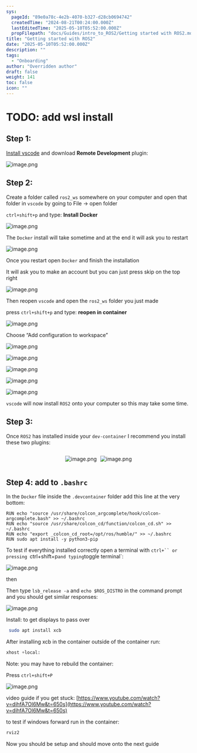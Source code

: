 ```yaml
---
sys:
  pageId: "89e0a78c-4e2b-4070-b327-d28cb0694742"
  createdTime: "2024-08-21T00:24:00.000Z"
  lastEditedTime: "2025-05-10T05:52:00.000Z"
  propFilepath: "docs/Guides/intro_to_ROS2/Getting started with ROS2.md"
title: "Getting started with ROS2"
date: "2025-05-10T05:52:00.000Z"
description: ""
tags:
  - "Onboarding"
author: "Overridden author"
draft: false
weight: 141
toc: false
icon: ""
---
```


# TODO: add wsl install

## Step 1:

[Install vscode](https://code.visualstudio.com/download) and download **Remote Development** plugin:

![image.png](https://prod-files-secure.s3.us-west-2.amazonaws.com/d518164a-d88e-44d1-a4ee-3adb3bd8bce0/efb52993-1881-4a40-b95e-6f020334f022/image.png?X-Amz-Algorithm=AWS4-HMAC-SHA256&X-Amz-Content-Sha256=UNSIGNED-PAYLOAD&X-Amz-Credential=ASIAZI2LB46666A2Y6LT%2F20250525%2Fus-west-2%2Fs3%2Faws4_request&X-Amz-Date=20250525T210723Z&X-Amz-Expires=3600&X-Amz-Security-Token=IQoJb3JpZ2luX2VjEGwaCXVzLXdlc3QtMiJIMEYCIQDE7%2FlSapul8LYY8yUKk5GCqs9nZHeRq7N61FFgqC6w9QIhAJ9uywgpAQzkqujhKFD3kC%2FtLiJOsteA2nXpNKqShwyAKv8DCDUQABoMNjM3NDIzMTgzODA1IgxYevmL5KEUqWrmwMsq3AM3c5MAn5Q233Wno9Z9KlOW1WzVv%2Bi03SLUHq5EjIoAp5Jc3%2BfB%2FZT5f2qwO4aKcSjReq%2FgGMO0Pp0oET8EFrT3tFY0ooIE599zoJItuR%2FUcoO%2BmRd3Y5J0xVJMX2Cy%2BUYje5sldfu0eyJ6brPI0ngDwS80HYHDFjkV6RKY1aK4ZB8ha%2BeHSgMl9C0aoCQRIQbsiIHT7goMOBaFlU9pvUy4ZzLCYXNUSDNc91M2sxBJ4PgD%2BdcEMHC%2BdyHmZaeXnRqKO0NM1YafUmVimeBzDNlj9OoXAxKpyy%2BGOkDydv%2Ft%2FQVW5e1fCd82IDPBz4CPd7mHZGgOFVRdvmHSBjEE5%2BL73oO0sG3m55Uq9iAhiJCs6E046C%2Br8QZyljDZBjSkwlIUTFqizSeujiW0ZBQJj8yq9HLJ%2FuliZkL0ggnPrlvjeFjtpwl4ktnvpgJvqdtcuj%2BE%2BglqR9qxDpIDDf1RL0u94c%2Bsksf2iYZPQYgeMQpYddH5k62kWpcCwpk0gVmI3B2jWp3%2Fs6y1VR4wYOkeM1Hl6sSLDz%2Bb4lAMDZLoh9Wxl%2BJWunvnvQywFFYduv6dnpMx5xct2NHC6nU9lfL9T0imJevMDA9ffuIMFvTjwLQDjV%2Fd51nFnMe7AOneDTDt9M3BBjqkAfQ4FXsbrPzaHvxa59HGOKux16ZIFILiZuPLTJ8MGP4RTns71Kafh0MCPLzH551tz0cFjk1Ded0SrLHpclBIXejN8rYvNMF6zZDUSSJnIbGjKzO%2FdoPvXQQaGivI9UxZLNhAqIOSuE%2FQiUnPh%2FeWvblFeVeiNMj1c1PbT9O3yiIGltKSLb7Hhw5eRIWaGug8XbOpZ9ZGWgVVQtY%2BrlzBMfkRugvD&X-Amz-Signature=827ec09dd8267bd734cdb9c09944f018d275d0429bc996787d1773f4abba1fff&X-Amz-SignedHeaders=host&x-id=GetObject)

## Step 2:

Create a folder called `ros2_ws` somewhere on your computer and open that folder in `vscode` by going to File → open folder 

`ctrl+shift+p` and type: **Install Docker**

![image.png](https://prod-files-secure.s3.us-west-2.amazonaws.com/d518164a-d88e-44d1-a4ee-3adb3bd8bce0/2269dc0e-1cd5-47ff-bceb-c04ad9b2eab0/image.png?X-Amz-Algorithm=AWS4-HMAC-SHA256&X-Amz-Content-Sha256=UNSIGNED-PAYLOAD&X-Amz-Credential=ASIAZI2LB46666A2Y6LT%2F20250525%2Fus-west-2%2Fs3%2Faws4_request&X-Amz-Date=20250525T210723Z&X-Amz-Expires=3600&X-Amz-Security-Token=IQoJb3JpZ2luX2VjEGwaCXVzLXdlc3QtMiJIMEYCIQDE7%2FlSapul8LYY8yUKk5GCqs9nZHeRq7N61FFgqC6w9QIhAJ9uywgpAQzkqujhKFD3kC%2FtLiJOsteA2nXpNKqShwyAKv8DCDUQABoMNjM3NDIzMTgzODA1IgxYevmL5KEUqWrmwMsq3AM3c5MAn5Q233Wno9Z9KlOW1WzVv%2Bi03SLUHq5EjIoAp5Jc3%2BfB%2FZT5f2qwO4aKcSjReq%2FgGMO0Pp0oET8EFrT3tFY0ooIE599zoJItuR%2FUcoO%2BmRd3Y5J0xVJMX2Cy%2BUYje5sldfu0eyJ6brPI0ngDwS80HYHDFjkV6RKY1aK4ZB8ha%2BeHSgMl9C0aoCQRIQbsiIHT7goMOBaFlU9pvUy4ZzLCYXNUSDNc91M2sxBJ4PgD%2BdcEMHC%2BdyHmZaeXnRqKO0NM1YafUmVimeBzDNlj9OoXAxKpyy%2BGOkDydv%2Ft%2FQVW5e1fCd82IDPBz4CPd7mHZGgOFVRdvmHSBjEE5%2BL73oO0sG3m55Uq9iAhiJCs6E046C%2Br8QZyljDZBjSkwlIUTFqizSeujiW0ZBQJj8yq9HLJ%2FuliZkL0ggnPrlvjeFjtpwl4ktnvpgJvqdtcuj%2BE%2BglqR9qxDpIDDf1RL0u94c%2Bsksf2iYZPQYgeMQpYddH5k62kWpcCwpk0gVmI3B2jWp3%2Fs6y1VR4wYOkeM1Hl6sSLDz%2Bb4lAMDZLoh9Wxl%2BJWunvnvQywFFYduv6dnpMx5xct2NHC6nU9lfL9T0imJevMDA9ffuIMFvTjwLQDjV%2Fd51nFnMe7AOneDTDt9M3BBjqkAfQ4FXsbrPzaHvxa59HGOKux16ZIFILiZuPLTJ8MGP4RTns71Kafh0MCPLzH551tz0cFjk1Ded0SrLHpclBIXejN8rYvNMF6zZDUSSJnIbGjKzO%2FdoPvXQQaGivI9UxZLNhAqIOSuE%2FQiUnPh%2FeWvblFeVeiNMj1c1PbT9O3yiIGltKSLb7Hhw5eRIWaGug8XbOpZ9ZGWgVVQtY%2BrlzBMfkRugvD&X-Amz-Signature=69fcacd0eea87892bf7a5d622fb04053cf91e2737d90a189a0b5646d0423d315&X-Amz-SignedHeaders=host&x-id=GetObject)

The `Docker` install will take sometime and at the end it will ask you to restart

![image.png](https://prod-files-secure.s3.us-west-2.amazonaws.com/d518164a-d88e-44d1-a4ee-3adb3bd8bce0/ed233f78-be33-4b1f-b89c-9c346c0e961e/image.png?X-Amz-Algorithm=AWS4-HMAC-SHA256&X-Amz-Content-Sha256=UNSIGNED-PAYLOAD&X-Amz-Credential=ASIAZI2LB46666A2Y6LT%2F20250525%2Fus-west-2%2Fs3%2Faws4_request&X-Amz-Date=20250525T210723Z&X-Amz-Expires=3600&X-Amz-Security-Token=IQoJb3JpZ2luX2VjEGwaCXVzLXdlc3QtMiJIMEYCIQDE7%2FlSapul8LYY8yUKk5GCqs9nZHeRq7N61FFgqC6w9QIhAJ9uywgpAQzkqujhKFD3kC%2FtLiJOsteA2nXpNKqShwyAKv8DCDUQABoMNjM3NDIzMTgzODA1IgxYevmL5KEUqWrmwMsq3AM3c5MAn5Q233Wno9Z9KlOW1WzVv%2Bi03SLUHq5EjIoAp5Jc3%2BfB%2FZT5f2qwO4aKcSjReq%2FgGMO0Pp0oET8EFrT3tFY0ooIE599zoJItuR%2FUcoO%2BmRd3Y5J0xVJMX2Cy%2BUYje5sldfu0eyJ6brPI0ngDwS80HYHDFjkV6RKY1aK4ZB8ha%2BeHSgMl9C0aoCQRIQbsiIHT7goMOBaFlU9pvUy4ZzLCYXNUSDNc91M2sxBJ4PgD%2BdcEMHC%2BdyHmZaeXnRqKO0NM1YafUmVimeBzDNlj9OoXAxKpyy%2BGOkDydv%2Ft%2FQVW5e1fCd82IDPBz4CPd7mHZGgOFVRdvmHSBjEE5%2BL73oO0sG3m55Uq9iAhiJCs6E046C%2Br8QZyljDZBjSkwlIUTFqizSeujiW0ZBQJj8yq9HLJ%2FuliZkL0ggnPrlvjeFjtpwl4ktnvpgJvqdtcuj%2BE%2BglqR9qxDpIDDf1RL0u94c%2Bsksf2iYZPQYgeMQpYddH5k62kWpcCwpk0gVmI3B2jWp3%2Fs6y1VR4wYOkeM1Hl6sSLDz%2Bb4lAMDZLoh9Wxl%2BJWunvnvQywFFYduv6dnpMx5xct2NHC6nU9lfL9T0imJevMDA9ffuIMFvTjwLQDjV%2Fd51nFnMe7AOneDTDt9M3BBjqkAfQ4FXsbrPzaHvxa59HGOKux16ZIFILiZuPLTJ8MGP4RTns71Kafh0MCPLzH551tz0cFjk1Ded0SrLHpclBIXejN8rYvNMF6zZDUSSJnIbGjKzO%2FdoPvXQQaGivI9UxZLNhAqIOSuE%2FQiUnPh%2FeWvblFeVeiNMj1c1PbT9O3yiIGltKSLb7Hhw5eRIWaGug8XbOpZ9ZGWgVVQtY%2BrlzBMfkRugvD&X-Amz-Signature=e3c39ba164db3c75ecc7f476bfac6304df3dd5f87860950a54419a497c7233c7&X-Amz-SignedHeaders=host&x-id=GetObject)

Once you restart open `Docker` and finish the installation

It will ask you to make an account but you can just press skip on the top right

![image.png](https://prod-files-secure.s3.us-west-2.amazonaws.com/d518164a-d88e-44d1-a4ee-3adb3bd8bce0/21010ad9-1659-4fd9-9f59-9932a09b2a3d/image.png?X-Amz-Algorithm=AWS4-HMAC-SHA256&X-Amz-Content-Sha256=UNSIGNED-PAYLOAD&X-Amz-Credential=ASIAZI2LB46666A2Y6LT%2F20250525%2Fus-west-2%2Fs3%2Faws4_request&X-Amz-Date=20250525T210723Z&X-Amz-Expires=3600&X-Amz-Security-Token=IQoJb3JpZ2luX2VjEGwaCXVzLXdlc3QtMiJIMEYCIQDE7%2FlSapul8LYY8yUKk5GCqs9nZHeRq7N61FFgqC6w9QIhAJ9uywgpAQzkqujhKFD3kC%2FtLiJOsteA2nXpNKqShwyAKv8DCDUQABoMNjM3NDIzMTgzODA1IgxYevmL5KEUqWrmwMsq3AM3c5MAn5Q233Wno9Z9KlOW1WzVv%2Bi03SLUHq5EjIoAp5Jc3%2BfB%2FZT5f2qwO4aKcSjReq%2FgGMO0Pp0oET8EFrT3tFY0ooIE599zoJItuR%2FUcoO%2BmRd3Y5J0xVJMX2Cy%2BUYje5sldfu0eyJ6brPI0ngDwS80HYHDFjkV6RKY1aK4ZB8ha%2BeHSgMl9C0aoCQRIQbsiIHT7goMOBaFlU9pvUy4ZzLCYXNUSDNc91M2sxBJ4PgD%2BdcEMHC%2BdyHmZaeXnRqKO0NM1YafUmVimeBzDNlj9OoXAxKpyy%2BGOkDydv%2Ft%2FQVW5e1fCd82IDPBz4CPd7mHZGgOFVRdvmHSBjEE5%2BL73oO0sG3m55Uq9iAhiJCs6E046C%2Br8QZyljDZBjSkwlIUTFqizSeujiW0ZBQJj8yq9HLJ%2FuliZkL0ggnPrlvjeFjtpwl4ktnvpgJvqdtcuj%2BE%2BglqR9qxDpIDDf1RL0u94c%2Bsksf2iYZPQYgeMQpYddH5k62kWpcCwpk0gVmI3B2jWp3%2Fs6y1VR4wYOkeM1Hl6sSLDz%2Bb4lAMDZLoh9Wxl%2BJWunvnvQywFFYduv6dnpMx5xct2NHC6nU9lfL9T0imJevMDA9ffuIMFvTjwLQDjV%2Fd51nFnMe7AOneDTDt9M3BBjqkAfQ4FXsbrPzaHvxa59HGOKux16ZIFILiZuPLTJ8MGP4RTns71Kafh0MCPLzH551tz0cFjk1Ded0SrLHpclBIXejN8rYvNMF6zZDUSSJnIbGjKzO%2FdoPvXQQaGivI9UxZLNhAqIOSuE%2FQiUnPh%2FeWvblFeVeiNMj1c1PbT9O3yiIGltKSLb7Hhw5eRIWaGug8XbOpZ9ZGWgVVQtY%2BrlzBMfkRugvD&X-Amz-Signature=fd53d05720e168a4e800bb8deaf38be6428282293dfb55578f042375538896b2&X-Amz-SignedHeaders=host&x-id=GetObject)

Then reopen `vscode` and open the `ros2_ws` folder you just made

press `ctrl+shift+p` and type: **reopen in container**

![image.png](https://prod-files-secure.s3.us-west-2.amazonaws.com/d518164a-d88e-44d1-a4ee-3adb3bd8bce0/4e93b8c2-41ad-488c-8095-c74205196118/image.png?X-Amz-Algorithm=AWS4-HMAC-SHA256&X-Amz-Content-Sha256=UNSIGNED-PAYLOAD&X-Amz-Credential=ASIAZI2LB46666A2Y6LT%2F20250525%2Fus-west-2%2Fs3%2Faws4_request&X-Amz-Date=20250525T210723Z&X-Amz-Expires=3600&X-Amz-Security-Token=IQoJb3JpZ2luX2VjEGwaCXVzLXdlc3QtMiJIMEYCIQDE7%2FlSapul8LYY8yUKk5GCqs9nZHeRq7N61FFgqC6w9QIhAJ9uywgpAQzkqujhKFD3kC%2FtLiJOsteA2nXpNKqShwyAKv8DCDUQABoMNjM3NDIzMTgzODA1IgxYevmL5KEUqWrmwMsq3AM3c5MAn5Q233Wno9Z9KlOW1WzVv%2Bi03SLUHq5EjIoAp5Jc3%2BfB%2FZT5f2qwO4aKcSjReq%2FgGMO0Pp0oET8EFrT3tFY0ooIE599zoJItuR%2FUcoO%2BmRd3Y5J0xVJMX2Cy%2BUYje5sldfu0eyJ6brPI0ngDwS80HYHDFjkV6RKY1aK4ZB8ha%2BeHSgMl9C0aoCQRIQbsiIHT7goMOBaFlU9pvUy4ZzLCYXNUSDNc91M2sxBJ4PgD%2BdcEMHC%2BdyHmZaeXnRqKO0NM1YafUmVimeBzDNlj9OoXAxKpyy%2BGOkDydv%2Ft%2FQVW5e1fCd82IDPBz4CPd7mHZGgOFVRdvmHSBjEE5%2BL73oO0sG3m55Uq9iAhiJCs6E046C%2Br8QZyljDZBjSkwlIUTFqizSeujiW0ZBQJj8yq9HLJ%2FuliZkL0ggnPrlvjeFjtpwl4ktnvpgJvqdtcuj%2BE%2BglqR9qxDpIDDf1RL0u94c%2Bsksf2iYZPQYgeMQpYddH5k62kWpcCwpk0gVmI3B2jWp3%2Fs6y1VR4wYOkeM1Hl6sSLDz%2Bb4lAMDZLoh9Wxl%2BJWunvnvQywFFYduv6dnpMx5xct2NHC6nU9lfL9T0imJevMDA9ffuIMFvTjwLQDjV%2Fd51nFnMe7AOneDTDt9M3BBjqkAfQ4FXsbrPzaHvxa59HGOKux16ZIFILiZuPLTJ8MGP4RTns71Kafh0MCPLzH551tz0cFjk1Ded0SrLHpclBIXejN8rYvNMF6zZDUSSJnIbGjKzO%2FdoPvXQQaGivI9UxZLNhAqIOSuE%2FQiUnPh%2FeWvblFeVeiNMj1c1PbT9O3yiIGltKSLb7Hhw5eRIWaGug8XbOpZ9ZGWgVVQtY%2BrlzBMfkRugvD&X-Amz-Signature=bb2055fdc8c822d145457ab13a47c9bd8e632163566b3b3df8d92375ae29e8c2&X-Amz-SignedHeaders=host&x-id=GetObject)

Choose “Add configuration to workspace”

![image.png](https://prod-files-secure.s3.us-west-2.amazonaws.com/d518164a-d88e-44d1-a4ee-3adb3bd8bce0/9560b282-5060-4989-ba37-97e7b2c22476/image.png?X-Amz-Algorithm=AWS4-HMAC-SHA256&X-Amz-Content-Sha256=UNSIGNED-PAYLOAD&X-Amz-Credential=ASIAZI2LB46666A2Y6LT%2F20250525%2Fus-west-2%2Fs3%2Faws4_request&X-Amz-Date=20250525T210723Z&X-Amz-Expires=3600&X-Amz-Security-Token=IQoJb3JpZ2luX2VjEGwaCXVzLXdlc3QtMiJIMEYCIQDE7%2FlSapul8LYY8yUKk5GCqs9nZHeRq7N61FFgqC6w9QIhAJ9uywgpAQzkqujhKFD3kC%2FtLiJOsteA2nXpNKqShwyAKv8DCDUQABoMNjM3NDIzMTgzODA1IgxYevmL5KEUqWrmwMsq3AM3c5MAn5Q233Wno9Z9KlOW1WzVv%2Bi03SLUHq5EjIoAp5Jc3%2BfB%2FZT5f2qwO4aKcSjReq%2FgGMO0Pp0oET8EFrT3tFY0ooIE599zoJItuR%2FUcoO%2BmRd3Y5J0xVJMX2Cy%2BUYje5sldfu0eyJ6brPI0ngDwS80HYHDFjkV6RKY1aK4ZB8ha%2BeHSgMl9C0aoCQRIQbsiIHT7goMOBaFlU9pvUy4ZzLCYXNUSDNc91M2sxBJ4PgD%2BdcEMHC%2BdyHmZaeXnRqKO0NM1YafUmVimeBzDNlj9OoXAxKpyy%2BGOkDydv%2Ft%2FQVW5e1fCd82IDPBz4CPd7mHZGgOFVRdvmHSBjEE5%2BL73oO0sG3m55Uq9iAhiJCs6E046C%2Br8QZyljDZBjSkwlIUTFqizSeujiW0ZBQJj8yq9HLJ%2FuliZkL0ggnPrlvjeFjtpwl4ktnvpgJvqdtcuj%2BE%2BglqR9qxDpIDDf1RL0u94c%2Bsksf2iYZPQYgeMQpYddH5k62kWpcCwpk0gVmI3B2jWp3%2Fs6y1VR4wYOkeM1Hl6sSLDz%2Bb4lAMDZLoh9Wxl%2BJWunvnvQywFFYduv6dnpMx5xct2NHC6nU9lfL9T0imJevMDA9ffuIMFvTjwLQDjV%2Fd51nFnMe7AOneDTDt9M3BBjqkAfQ4FXsbrPzaHvxa59HGOKux16ZIFILiZuPLTJ8MGP4RTns71Kafh0MCPLzH551tz0cFjk1Ded0SrLHpclBIXejN8rYvNMF6zZDUSSJnIbGjKzO%2FdoPvXQQaGivI9UxZLNhAqIOSuE%2FQiUnPh%2FeWvblFeVeiNMj1c1PbT9O3yiIGltKSLb7Hhw5eRIWaGug8XbOpZ9ZGWgVVQtY%2BrlzBMfkRugvD&X-Amz-Signature=955bbefe1980fb61e6b6f52605076d56a3f64efe1ad4a63a2fcfefce01a711b2&X-Amz-SignedHeaders=host&x-id=GetObject)

![image.png](https://prod-files-secure.s3.us-west-2.amazonaws.com/d518164a-d88e-44d1-a4ee-3adb3bd8bce0/2ee63f81-886b-48e8-a553-dc6e5eac99e4/image.png?X-Amz-Algorithm=AWS4-HMAC-SHA256&X-Amz-Content-Sha256=UNSIGNED-PAYLOAD&X-Amz-Credential=ASIAZI2LB46666A2Y6LT%2F20250525%2Fus-west-2%2Fs3%2Faws4_request&X-Amz-Date=20250525T210723Z&X-Amz-Expires=3600&X-Amz-Security-Token=IQoJb3JpZ2luX2VjEGwaCXVzLXdlc3QtMiJIMEYCIQDE7%2FlSapul8LYY8yUKk5GCqs9nZHeRq7N61FFgqC6w9QIhAJ9uywgpAQzkqujhKFD3kC%2FtLiJOsteA2nXpNKqShwyAKv8DCDUQABoMNjM3NDIzMTgzODA1IgxYevmL5KEUqWrmwMsq3AM3c5MAn5Q233Wno9Z9KlOW1WzVv%2Bi03SLUHq5EjIoAp5Jc3%2BfB%2FZT5f2qwO4aKcSjReq%2FgGMO0Pp0oET8EFrT3tFY0ooIE599zoJItuR%2FUcoO%2BmRd3Y5J0xVJMX2Cy%2BUYje5sldfu0eyJ6brPI0ngDwS80HYHDFjkV6RKY1aK4ZB8ha%2BeHSgMl9C0aoCQRIQbsiIHT7goMOBaFlU9pvUy4ZzLCYXNUSDNc91M2sxBJ4PgD%2BdcEMHC%2BdyHmZaeXnRqKO0NM1YafUmVimeBzDNlj9OoXAxKpyy%2BGOkDydv%2Ft%2FQVW5e1fCd82IDPBz4CPd7mHZGgOFVRdvmHSBjEE5%2BL73oO0sG3m55Uq9iAhiJCs6E046C%2Br8QZyljDZBjSkwlIUTFqizSeujiW0ZBQJj8yq9HLJ%2FuliZkL0ggnPrlvjeFjtpwl4ktnvpgJvqdtcuj%2BE%2BglqR9qxDpIDDf1RL0u94c%2Bsksf2iYZPQYgeMQpYddH5k62kWpcCwpk0gVmI3B2jWp3%2Fs6y1VR4wYOkeM1Hl6sSLDz%2Bb4lAMDZLoh9Wxl%2BJWunvnvQywFFYduv6dnpMx5xct2NHC6nU9lfL9T0imJevMDA9ffuIMFvTjwLQDjV%2Fd51nFnMe7AOneDTDt9M3BBjqkAfQ4FXsbrPzaHvxa59HGOKux16ZIFILiZuPLTJ8MGP4RTns71Kafh0MCPLzH551tz0cFjk1Ded0SrLHpclBIXejN8rYvNMF6zZDUSSJnIbGjKzO%2FdoPvXQQaGivI9UxZLNhAqIOSuE%2FQiUnPh%2FeWvblFeVeiNMj1c1PbT9O3yiIGltKSLb7Hhw5eRIWaGug8XbOpZ9ZGWgVVQtY%2BrlzBMfkRugvD&X-Amz-Signature=b60bb4dbc7f236ade035b70308c1b2ff6073b01733af5dcac03272d4b1fd142e&X-Amz-SignedHeaders=host&x-id=GetObject)

![image.png](https://prod-files-secure.s3.us-west-2.amazonaws.com/d518164a-d88e-44d1-a4ee-3adb3bd8bce0/ae1580b2-b048-407e-aed9-b584224a7a04/image.png?X-Amz-Algorithm=AWS4-HMAC-SHA256&X-Amz-Content-Sha256=UNSIGNED-PAYLOAD&X-Amz-Credential=ASIAZI2LB46666A2Y6LT%2F20250525%2Fus-west-2%2Fs3%2Faws4_request&X-Amz-Date=20250525T210723Z&X-Amz-Expires=3600&X-Amz-Security-Token=IQoJb3JpZ2luX2VjEGwaCXVzLXdlc3QtMiJIMEYCIQDE7%2FlSapul8LYY8yUKk5GCqs9nZHeRq7N61FFgqC6w9QIhAJ9uywgpAQzkqujhKFD3kC%2FtLiJOsteA2nXpNKqShwyAKv8DCDUQABoMNjM3NDIzMTgzODA1IgxYevmL5KEUqWrmwMsq3AM3c5MAn5Q233Wno9Z9KlOW1WzVv%2Bi03SLUHq5EjIoAp5Jc3%2BfB%2FZT5f2qwO4aKcSjReq%2FgGMO0Pp0oET8EFrT3tFY0ooIE599zoJItuR%2FUcoO%2BmRd3Y5J0xVJMX2Cy%2BUYje5sldfu0eyJ6brPI0ngDwS80HYHDFjkV6RKY1aK4ZB8ha%2BeHSgMl9C0aoCQRIQbsiIHT7goMOBaFlU9pvUy4ZzLCYXNUSDNc91M2sxBJ4PgD%2BdcEMHC%2BdyHmZaeXnRqKO0NM1YafUmVimeBzDNlj9OoXAxKpyy%2BGOkDydv%2Ft%2FQVW5e1fCd82IDPBz4CPd7mHZGgOFVRdvmHSBjEE5%2BL73oO0sG3m55Uq9iAhiJCs6E046C%2Br8QZyljDZBjSkwlIUTFqizSeujiW0ZBQJj8yq9HLJ%2FuliZkL0ggnPrlvjeFjtpwl4ktnvpgJvqdtcuj%2BE%2BglqR9qxDpIDDf1RL0u94c%2Bsksf2iYZPQYgeMQpYddH5k62kWpcCwpk0gVmI3B2jWp3%2Fs6y1VR4wYOkeM1Hl6sSLDz%2Bb4lAMDZLoh9Wxl%2BJWunvnvQywFFYduv6dnpMx5xct2NHC6nU9lfL9T0imJevMDA9ffuIMFvTjwLQDjV%2Fd51nFnMe7AOneDTDt9M3BBjqkAfQ4FXsbrPzaHvxa59HGOKux16ZIFILiZuPLTJ8MGP4RTns71Kafh0MCPLzH551tz0cFjk1Ded0SrLHpclBIXejN8rYvNMF6zZDUSSJnIbGjKzO%2FdoPvXQQaGivI9UxZLNhAqIOSuE%2FQiUnPh%2FeWvblFeVeiNMj1c1PbT9O3yiIGltKSLb7Hhw5eRIWaGug8XbOpZ9ZGWgVVQtY%2BrlzBMfkRugvD&X-Amz-Signature=e5babbeb31583408371076935fc9c2b777fba6b623b588cbd27a8b44823c7301&X-Amz-SignedHeaders=host&x-id=GetObject)

![image.png](https://prod-files-secure.s3.us-west-2.amazonaws.com/d518164a-d88e-44d1-a4ee-3adb3bd8bce0/53255b28-f75e-430f-b9e3-c0ac8577e42b/image.png?X-Amz-Algorithm=AWS4-HMAC-SHA256&X-Amz-Content-Sha256=UNSIGNED-PAYLOAD&X-Amz-Credential=ASIAZI2LB46666A2Y6LT%2F20250525%2Fus-west-2%2Fs3%2Faws4_request&X-Amz-Date=20250525T210723Z&X-Amz-Expires=3600&X-Amz-Security-Token=IQoJb3JpZ2luX2VjEGwaCXVzLXdlc3QtMiJIMEYCIQDE7%2FlSapul8LYY8yUKk5GCqs9nZHeRq7N61FFgqC6w9QIhAJ9uywgpAQzkqujhKFD3kC%2FtLiJOsteA2nXpNKqShwyAKv8DCDUQABoMNjM3NDIzMTgzODA1IgxYevmL5KEUqWrmwMsq3AM3c5MAn5Q233Wno9Z9KlOW1WzVv%2Bi03SLUHq5EjIoAp5Jc3%2BfB%2FZT5f2qwO4aKcSjReq%2FgGMO0Pp0oET8EFrT3tFY0ooIE599zoJItuR%2FUcoO%2BmRd3Y5J0xVJMX2Cy%2BUYje5sldfu0eyJ6brPI0ngDwS80HYHDFjkV6RKY1aK4ZB8ha%2BeHSgMl9C0aoCQRIQbsiIHT7goMOBaFlU9pvUy4ZzLCYXNUSDNc91M2sxBJ4PgD%2BdcEMHC%2BdyHmZaeXnRqKO0NM1YafUmVimeBzDNlj9OoXAxKpyy%2BGOkDydv%2Ft%2FQVW5e1fCd82IDPBz4CPd7mHZGgOFVRdvmHSBjEE5%2BL73oO0sG3m55Uq9iAhiJCs6E046C%2Br8QZyljDZBjSkwlIUTFqizSeujiW0ZBQJj8yq9HLJ%2FuliZkL0ggnPrlvjeFjtpwl4ktnvpgJvqdtcuj%2BE%2BglqR9qxDpIDDf1RL0u94c%2Bsksf2iYZPQYgeMQpYddH5k62kWpcCwpk0gVmI3B2jWp3%2Fs6y1VR4wYOkeM1Hl6sSLDz%2Bb4lAMDZLoh9Wxl%2BJWunvnvQywFFYduv6dnpMx5xct2NHC6nU9lfL9T0imJevMDA9ffuIMFvTjwLQDjV%2Fd51nFnMe7AOneDTDt9M3BBjqkAfQ4FXsbrPzaHvxa59HGOKux16ZIFILiZuPLTJ8MGP4RTns71Kafh0MCPLzH551tz0cFjk1Ded0SrLHpclBIXejN8rYvNMF6zZDUSSJnIbGjKzO%2FdoPvXQQaGivI9UxZLNhAqIOSuE%2FQiUnPh%2FeWvblFeVeiNMj1c1PbT9O3yiIGltKSLb7Hhw5eRIWaGug8XbOpZ9ZGWgVVQtY%2BrlzBMfkRugvD&X-Amz-Signature=dffad7903b4fc98dccf118cd4e3b2fb3ca8d0643efe5d2d4cba009cae676230b&X-Amz-SignedHeaders=host&x-id=GetObject)

![image.png](https://prod-files-secure.s3.us-west-2.amazonaws.com/d518164a-d88e-44d1-a4ee-3adb3bd8bce0/7c562767-5af9-4ffb-97d1-327bcdf4ee00/image.png?X-Amz-Algorithm=AWS4-HMAC-SHA256&X-Amz-Content-Sha256=UNSIGNED-PAYLOAD&X-Amz-Credential=ASIAZI2LB46666A2Y6LT%2F20250525%2Fus-west-2%2Fs3%2Faws4_request&X-Amz-Date=20250525T210723Z&X-Amz-Expires=3600&X-Amz-Security-Token=IQoJb3JpZ2luX2VjEGwaCXVzLXdlc3QtMiJIMEYCIQDE7%2FlSapul8LYY8yUKk5GCqs9nZHeRq7N61FFgqC6w9QIhAJ9uywgpAQzkqujhKFD3kC%2FtLiJOsteA2nXpNKqShwyAKv8DCDUQABoMNjM3NDIzMTgzODA1IgxYevmL5KEUqWrmwMsq3AM3c5MAn5Q233Wno9Z9KlOW1WzVv%2Bi03SLUHq5EjIoAp5Jc3%2BfB%2FZT5f2qwO4aKcSjReq%2FgGMO0Pp0oET8EFrT3tFY0ooIE599zoJItuR%2FUcoO%2BmRd3Y5J0xVJMX2Cy%2BUYje5sldfu0eyJ6brPI0ngDwS80HYHDFjkV6RKY1aK4ZB8ha%2BeHSgMl9C0aoCQRIQbsiIHT7goMOBaFlU9pvUy4ZzLCYXNUSDNc91M2sxBJ4PgD%2BdcEMHC%2BdyHmZaeXnRqKO0NM1YafUmVimeBzDNlj9OoXAxKpyy%2BGOkDydv%2Ft%2FQVW5e1fCd82IDPBz4CPd7mHZGgOFVRdvmHSBjEE5%2BL73oO0sG3m55Uq9iAhiJCs6E046C%2Br8QZyljDZBjSkwlIUTFqizSeujiW0ZBQJj8yq9HLJ%2FuliZkL0ggnPrlvjeFjtpwl4ktnvpgJvqdtcuj%2BE%2BglqR9qxDpIDDf1RL0u94c%2Bsksf2iYZPQYgeMQpYddH5k62kWpcCwpk0gVmI3B2jWp3%2Fs6y1VR4wYOkeM1Hl6sSLDz%2Bb4lAMDZLoh9Wxl%2BJWunvnvQywFFYduv6dnpMx5xct2NHC6nU9lfL9T0imJevMDA9ffuIMFvTjwLQDjV%2Fd51nFnMe7AOneDTDt9M3BBjqkAfQ4FXsbrPzaHvxa59HGOKux16ZIFILiZuPLTJ8MGP4RTns71Kafh0MCPLzH551tz0cFjk1Ded0SrLHpclBIXejN8rYvNMF6zZDUSSJnIbGjKzO%2FdoPvXQQaGivI9UxZLNhAqIOSuE%2FQiUnPh%2FeWvblFeVeiNMj1c1PbT9O3yiIGltKSLb7Hhw5eRIWaGug8XbOpZ9ZGWgVVQtY%2BrlzBMfkRugvD&X-Amz-Signature=24338a98514a2fb961614ce7bbc454b4b7d93b911b5395d2fe1fbc3e8d3ee590&X-Amz-SignedHeaders=host&x-id=GetObject)

`vscode` will now install `ROS2` onto your computer so this may take some time.

## Step 3:

Once `ROS2` has installed inside your `dev-container` I recommend you install these two plugins:

<div style="display: flex;flex-direction: row; column-gap:10px; max-width: 630px;justify-content: center;">
<div>

![image.png](https://prod-files-secure.s3.us-west-2.amazonaws.com/d518164a-d88e-44d1-a4ee-3adb3bd8bce0/3fc3d550-5a54-4ba1-ba6b-faa01cdb7369/image.png?X-Amz-Algorithm=AWS4-HMAC-SHA256&X-Amz-Content-Sha256=UNSIGNED-PAYLOAD&X-Amz-Credential=ASIAZI2LB4667BISOGFI%2F20250525%2Fus-west-2%2Fs3%2Faws4_request&X-Amz-Date=20250525T210729Z&X-Amz-Expires=3600&X-Amz-Security-Token=IQoJb3JpZ2luX2VjEGwaCXVzLXdlc3QtMiJGMEQCIFXpNcPwiKFJJbN7Ngk3Ef5vqu4JrIuHuUTme2p4f2MIAiBV4hQ0dCJqGXLlzuDh6ESFiPOp7QtY623R8a%2BI5QsEISr%2FAwg1EAAaDDYzNzQyMzE4MzgwNSIMFeJ93INamyj0Zg1%2BKtwD5TWUqOP4a6%2BhuUdpe0tTwYS%2BPgN%2FqDfKzTijC6wGN9cuNr58qzyvWI9fsOAEGP38qAqCaebx9Q3tsUlAoTGlVALfQeMU%2Bsy5ORl3g%2BrMb1aeLpJ7QhPXCvX52xfqImGUw%2BaCb80QBS67WtBpG4aLLNQIm3QBThUaYL9Yku5hiPguBJHF9Rw9YLMSUhenXgmPzC4LpMRarkekHroTcsXLDrcAH54agqMlAGN6IVKrj%2FPVqtCi5Vy5qfI7wWw50AKWFCvpUJS79XQIpDhpOSr1N8ET8CRHwdNvk05zx1gQjaY3PhmQyPGm69EnANPqqqQQAdbZOLQc3l987%2FYCBYNDJ3Qm9zemoaU0EVnmKRXt2PCcf97LmSGSuKrw%2B2puwERbSsd%2BSz5tKqFTD%2B%2BQHTIxiktwW6hYFzDterkL0IA1%2B0cQNwN68o%2By5ba32c37o2AFrNjhfjOO1is5YsR2bGDTQTYqDPjyB32%2BMAFtY67njF8GHhFYQxSpfow1tmF%2B378TSGqhu5z4e2ls9AQxvBBTO5w2n955Cw78nFyLQsNxnxSwcXupZZ%2BGmUgR8YggJaa1zzyPuIWd1fFR9C1lbEWlxZEOfeHcV3uKzAGr6gogcQ4PPQNc%2FNVhD3ctpTsw9vTNwQY6pgF2mO5lED0XgZze3m%2FZefudgK3Qr7krt3Vx0I6yC6FNSsCUBeBFQFo%2B6g%2BkLku%2BnCJMhgR83RRIavxlhGHl%2FfTZKhOTLy%2FnbTQ4Edmvu2Y3lw5lREnEhmM6j%2BclUlzngDJ7xsNtLuFqWyWuNmXnm7pYnAdIX7EpWCJNE7SbeD1BNp3tVjs8MciBJZviV17JEIOtk4z2qhx3NQKZlIYmqY4QyS9SgBcN&X-Amz-Signature=0f0516aed3af19083372a49bdc60dcebc94454d0f23602196f88847b72dfb14a&X-Amz-SignedHeaders=host&x-id=GetObject)

</div>
<div>

![image.png](https://prod-files-secure.s3.us-west-2.amazonaws.com/d518164a-d88e-44d1-a4ee-3adb3bd8bce0/d994cc66-13c2-4093-a5a3-f84cf4601a82/image.png?X-Amz-Algorithm=AWS4-HMAC-SHA256&X-Amz-Content-Sha256=UNSIGNED-PAYLOAD&X-Amz-Credential=ASIAZI2LB466WC4EVH5M%2F20250525%2Fus-west-2%2Fs3%2Faws4_request&X-Amz-Date=20250525T210736Z&X-Amz-Expires=3600&X-Amz-Security-Token=IQoJb3JpZ2luX2VjEGwaCXVzLXdlc3QtMiJHMEUCIQDBJt2GN3gHluWuiqF6IETyzvi83JPDScMg21TcGbgL3wIgQWDQi2xh1oEnAcs%2B5GKqkYOn1u9nVVFdvWi5aFeqjtoq%2FwMINRAAGgw2Mzc0MjMxODM4MDUiDJ%2FG8NYhepP4xxjfkSrcA%2FEsQR%2BgvWOSJQ6pocn2RygJAu22o%2FPSQgy47ObOxpLQcXofJCgVhKwjtfIQhhyf%2FJl4HXjSiy25vKc4ZV9RDckQSIQptmTMc5%2FkptFm9lPSVx%2BWDlAdah7N%2B0asbEdQEUUdOuzsgWJxkXGkcmhW0yA57EA%2BDYCc4emEek2aIacAEl4B%2BsoqcLx%2FFUTFrRS67i%2Fo0Cmtexc7k82IDxHd%2FBerf%2FsQRxGb07hx8BDDY%2Bupp0FNqSKpl28pZx%2BpmmYa%2Bg8h0kyXNCObgtZeCag0Tnob46d7yALzD6%2F2GlP11A6IyBPmYq0m5IvRv4wsOlj3jvpc6%2Frh9IzaU1DBy7EjHIE6QacwiZtxmgQsS9DVaPipc1%2BOhY89j2HHdeh0bzt9FDmXDJzyxn72efWjNBWd%2BCZp3xh%2FOrYP8I9ChrX4WYJkFViA2rLHcCUQ8LlWmAk4XAlzzR9z%2BtApUpP8kA5Xey9zAqn9oKscB9Aehi1kT4RIK7ydoIVJzHHRQgN%2F5Wpc9KmQ4cIMK7AQv0B9d3Np%2Benn0yI5ejEtqrJxJAXo81hGmfo0vGDzNmMgpHcl8HtZqjc5Hhi7JX00cn7JnbneA96%2F8eUt0N6xTAoLr7VNQCVQQb3vD52tP1Sd%2Fi60MPb0zcEGOqUB2n%2B0fprhyq0KqGX1T5QCgcKnb3hnr1t0ANUSelCbNvs6FXDLD%2FMdxtnsQtPA3WPSVfySjxxHfkM53HH45k3h%2FaUy4qLOs2ad6AZ30N8LJs73Zt2nEJKFF%2BkxPz61QZXyG1p67bbyOOjGGdkRmam53rh3NSgYLQ%2FQ7oRh8f2KraltU029MtQbQW0YX90NjpHzyBb6kja5eDa5ElUopK0Wjgec%2FqWD&X-Amz-Signature=38b7ebc7e9f37532fe94c851d837e2e8eb74cfa3e4d3c54506b8957833efdf1b&X-Amz-SignedHeaders=host&x-id=GetObject)

</div>
</div>

## Step 4: add to `.bashrc`

In the `Docker` file inside the `.devcontainer` folder add this line at the very bottom: 

```docker
RUN echo "source /usr/share/colcon_argcomplete/hook/colcon-argcomplete.bash" >> ~/.bashrc
RUN echo "source /usr/share/colcon_cd/function/colcon_cd.sh" >> ~/.bashrc
RUN echo "export _colcon_cd_root=/opt/ros/humble/" >> ~/.bashrc
RUN sudo apt install -y python3-pip 
```

To test if everything installed correctly open a terminal with `ctrl+`` or pressing `ctrl+shift+p` and typing `toggle terminal`:

![image.png](https://prod-files-secure.s3.us-west-2.amazonaws.com/d518164a-d88e-44d1-a4ee-3adb3bd8bce0/6a4943d8-b04e-4c02-9a58-775f3384d1a5/image.png?X-Amz-Algorithm=AWS4-HMAC-SHA256&X-Amz-Content-Sha256=UNSIGNED-PAYLOAD&X-Amz-Credential=ASIAZI2LB46666A2Y6LT%2F20250525%2Fus-west-2%2Fs3%2Faws4_request&X-Amz-Date=20250525T210723Z&X-Amz-Expires=3600&X-Amz-Security-Token=IQoJb3JpZ2luX2VjEGwaCXVzLXdlc3QtMiJIMEYCIQDE7%2FlSapul8LYY8yUKk5GCqs9nZHeRq7N61FFgqC6w9QIhAJ9uywgpAQzkqujhKFD3kC%2FtLiJOsteA2nXpNKqShwyAKv8DCDUQABoMNjM3NDIzMTgzODA1IgxYevmL5KEUqWrmwMsq3AM3c5MAn5Q233Wno9Z9KlOW1WzVv%2Bi03SLUHq5EjIoAp5Jc3%2BfB%2FZT5f2qwO4aKcSjReq%2FgGMO0Pp0oET8EFrT3tFY0ooIE599zoJItuR%2FUcoO%2BmRd3Y5J0xVJMX2Cy%2BUYje5sldfu0eyJ6brPI0ngDwS80HYHDFjkV6RKY1aK4ZB8ha%2BeHSgMl9C0aoCQRIQbsiIHT7goMOBaFlU9pvUy4ZzLCYXNUSDNc91M2sxBJ4PgD%2BdcEMHC%2BdyHmZaeXnRqKO0NM1YafUmVimeBzDNlj9OoXAxKpyy%2BGOkDydv%2Ft%2FQVW5e1fCd82IDPBz4CPd7mHZGgOFVRdvmHSBjEE5%2BL73oO0sG3m55Uq9iAhiJCs6E046C%2Br8QZyljDZBjSkwlIUTFqizSeujiW0ZBQJj8yq9HLJ%2FuliZkL0ggnPrlvjeFjtpwl4ktnvpgJvqdtcuj%2BE%2BglqR9qxDpIDDf1RL0u94c%2Bsksf2iYZPQYgeMQpYddH5k62kWpcCwpk0gVmI3B2jWp3%2Fs6y1VR4wYOkeM1Hl6sSLDz%2Bb4lAMDZLoh9Wxl%2BJWunvnvQywFFYduv6dnpMx5xct2NHC6nU9lfL9T0imJevMDA9ffuIMFvTjwLQDjV%2Fd51nFnMe7AOneDTDt9M3BBjqkAfQ4FXsbrPzaHvxa59HGOKux16ZIFILiZuPLTJ8MGP4RTns71Kafh0MCPLzH551tz0cFjk1Ded0SrLHpclBIXejN8rYvNMF6zZDUSSJnIbGjKzO%2FdoPvXQQaGivI9UxZLNhAqIOSuE%2FQiUnPh%2FeWvblFeVeiNMj1c1PbT9O3yiIGltKSLb7Hhw5eRIWaGug8XbOpZ9ZGWgVVQtY%2BrlzBMfkRugvD&X-Amz-Signature=883c6360e776a02e3492ef1fe2be5071dc090af0aed05043cb6afdbd955f926b&X-Amz-SignedHeaders=host&x-id=GetObject)

then 

Then type `lsb_release -a` and `echo $ROS_DISTRO` in the command prompt and you should get similar responses:

![image.png](https://prod-files-secure.s3.us-west-2.amazonaws.com/d518164a-d88e-44d1-a4ee-3adb3bd8bce0/3e635dec-a805-4e85-8b9e-d000e5b71a4e/image.png?X-Amz-Algorithm=AWS4-HMAC-SHA256&X-Amz-Content-Sha256=UNSIGNED-PAYLOAD&X-Amz-Credential=ASIAZI2LB46666A2Y6LT%2F20250525%2Fus-west-2%2Fs3%2Faws4_request&X-Amz-Date=20250525T210723Z&X-Amz-Expires=3600&X-Amz-Security-Token=IQoJb3JpZ2luX2VjEGwaCXVzLXdlc3QtMiJIMEYCIQDE7%2FlSapul8LYY8yUKk5GCqs9nZHeRq7N61FFgqC6w9QIhAJ9uywgpAQzkqujhKFD3kC%2FtLiJOsteA2nXpNKqShwyAKv8DCDUQABoMNjM3NDIzMTgzODA1IgxYevmL5KEUqWrmwMsq3AM3c5MAn5Q233Wno9Z9KlOW1WzVv%2Bi03SLUHq5EjIoAp5Jc3%2BfB%2FZT5f2qwO4aKcSjReq%2FgGMO0Pp0oET8EFrT3tFY0ooIE599zoJItuR%2FUcoO%2BmRd3Y5J0xVJMX2Cy%2BUYje5sldfu0eyJ6brPI0ngDwS80HYHDFjkV6RKY1aK4ZB8ha%2BeHSgMl9C0aoCQRIQbsiIHT7goMOBaFlU9pvUy4ZzLCYXNUSDNc91M2sxBJ4PgD%2BdcEMHC%2BdyHmZaeXnRqKO0NM1YafUmVimeBzDNlj9OoXAxKpyy%2BGOkDydv%2Ft%2FQVW5e1fCd82IDPBz4CPd7mHZGgOFVRdvmHSBjEE5%2BL73oO0sG3m55Uq9iAhiJCs6E046C%2Br8QZyljDZBjSkwlIUTFqizSeujiW0ZBQJj8yq9HLJ%2FuliZkL0ggnPrlvjeFjtpwl4ktnvpgJvqdtcuj%2BE%2BglqR9qxDpIDDf1RL0u94c%2Bsksf2iYZPQYgeMQpYddH5k62kWpcCwpk0gVmI3B2jWp3%2Fs6y1VR4wYOkeM1Hl6sSLDz%2Bb4lAMDZLoh9Wxl%2BJWunvnvQywFFYduv6dnpMx5xct2NHC6nU9lfL9T0imJevMDA9ffuIMFvTjwLQDjV%2Fd51nFnMe7AOneDTDt9M3BBjqkAfQ4FXsbrPzaHvxa59HGOKux16ZIFILiZuPLTJ8MGP4RTns71Kafh0MCPLzH551tz0cFjk1Ded0SrLHpclBIXejN8rYvNMF6zZDUSSJnIbGjKzO%2FdoPvXQQaGivI9UxZLNhAqIOSuE%2FQiUnPh%2FeWvblFeVeiNMj1c1PbT9O3yiIGltKSLb7Hhw5eRIWaGug8XbOpZ9ZGWgVVQtY%2BrlzBMfkRugvD&X-Amz-Signature=7f9c129455c992a0625f4fec29462db1bde072949cd8c7a041de0cea5d719ee4&X-Amz-SignedHeaders=host&x-id=GetObject)

Install:  to get displays to pass over

```bash
 sudo apt install xcb
```

After installing xcb in the container outside of the container run:

```python
xhost +local:
```

Note: you may have to rebuild the container:

Press `ctrl+shift+P`

![image.png](https://prod-files-secure.s3.us-west-2.amazonaws.com/d518164a-d88e-44d1-a4ee-3adb3bd8bce0/6c2be660-2618-4c38-9c26-53554f7a0b7b/image.png?X-Amz-Algorithm=AWS4-HMAC-SHA256&X-Amz-Content-Sha256=UNSIGNED-PAYLOAD&X-Amz-Credential=ASIAZI2LB46666A2Y6LT%2F20250525%2Fus-west-2%2Fs3%2Faws4_request&X-Amz-Date=20250525T210723Z&X-Amz-Expires=3600&X-Amz-Security-Token=IQoJb3JpZ2luX2VjEGwaCXVzLXdlc3QtMiJIMEYCIQDE7%2FlSapul8LYY8yUKk5GCqs9nZHeRq7N61FFgqC6w9QIhAJ9uywgpAQzkqujhKFD3kC%2FtLiJOsteA2nXpNKqShwyAKv8DCDUQABoMNjM3NDIzMTgzODA1IgxYevmL5KEUqWrmwMsq3AM3c5MAn5Q233Wno9Z9KlOW1WzVv%2Bi03SLUHq5EjIoAp5Jc3%2BfB%2FZT5f2qwO4aKcSjReq%2FgGMO0Pp0oET8EFrT3tFY0ooIE599zoJItuR%2FUcoO%2BmRd3Y5J0xVJMX2Cy%2BUYje5sldfu0eyJ6brPI0ngDwS80HYHDFjkV6RKY1aK4ZB8ha%2BeHSgMl9C0aoCQRIQbsiIHT7goMOBaFlU9pvUy4ZzLCYXNUSDNc91M2sxBJ4PgD%2BdcEMHC%2BdyHmZaeXnRqKO0NM1YafUmVimeBzDNlj9OoXAxKpyy%2BGOkDydv%2Ft%2FQVW5e1fCd82IDPBz4CPd7mHZGgOFVRdvmHSBjEE5%2BL73oO0sG3m55Uq9iAhiJCs6E046C%2Br8QZyljDZBjSkwlIUTFqizSeujiW0ZBQJj8yq9HLJ%2FuliZkL0ggnPrlvjeFjtpwl4ktnvpgJvqdtcuj%2BE%2BglqR9qxDpIDDf1RL0u94c%2Bsksf2iYZPQYgeMQpYddH5k62kWpcCwpk0gVmI3B2jWp3%2Fs6y1VR4wYOkeM1Hl6sSLDz%2Bb4lAMDZLoh9Wxl%2BJWunvnvQywFFYduv6dnpMx5xct2NHC6nU9lfL9T0imJevMDA9ffuIMFvTjwLQDjV%2Fd51nFnMe7AOneDTDt9M3BBjqkAfQ4FXsbrPzaHvxa59HGOKux16ZIFILiZuPLTJ8MGP4RTns71Kafh0MCPLzH551tz0cFjk1Ded0SrLHpclBIXejN8rYvNMF6zZDUSSJnIbGjKzO%2FdoPvXQQaGivI9UxZLNhAqIOSuE%2FQiUnPh%2FeWvblFeVeiNMj1c1PbT9O3yiIGltKSLb7Hhw5eRIWaGug8XbOpZ9ZGWgVVQtY%2BrlzBMfkRugvD&X-Amz-Signature=0f02544baf13550498889eeb960537b1b0c61ac715ed6803a383d3617911bba8&X-Amz-SignedHeaders=host&x-id=GetObject)

video guide if you get stuck: [https://www.youtube.com/watch?v=dihfA7Ol6Mw&t=650s](https://www.youtube.com/watch?v=dihfA7Ol6Mw&t=650s)

to test if windows forward run in the container:

```bash
rviz2
```

Now you should be setup and should move onto the next guide 

